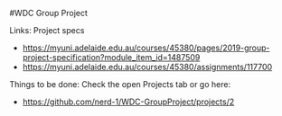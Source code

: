 #WDC Group Project

Links:
Project specs
- https://myuni.adelaide.edu.au/courses/45380/pages/2019-group-project-specification?module_item_id=1487509
- https://myuni.adelaide.edu.au/courses/45380/assignments/117700

Things to be done:
Check the open Projects tab or go here:
- https://github.com/nerd-1/WDC-GroupProject/projects/2
